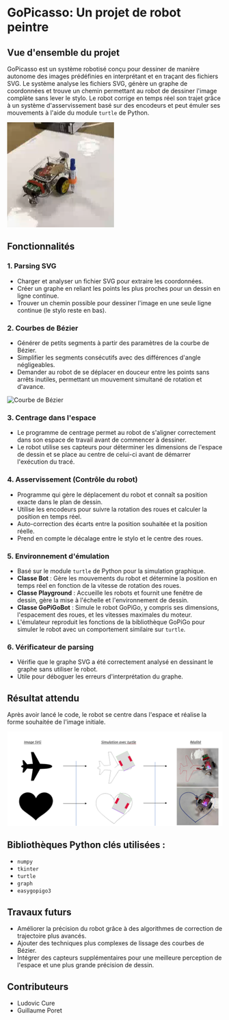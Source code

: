 # GoPicasso: Un projet de robot peintre

## Vue d'ensemble du projet
GoPicasso est un système robotisé conçu pour dessiner de manière autonome des images prédéfinies en interprétant et en traçant des fichiers SVG. Le système analyse les fichiers SVG, génère un graphe de coordonnées et trouve un chemin permettant au robot de dessiner l'image complète sans lever le stylo. Le robot corrige en temps réel son trajet grâce à un système d'asservissement basé sur des encodeurs et peut émuler ses mouvements à l'aide du module `turtle` de Python.

![Robot](./images/Robot.png)

## Fonctionnalités

### 1. Parsing SVG
- Charger et analyser un fichier SVG pour extraire les coordonnées.
- Créer un graphe en reliant les points les plus proches pour un dessin en ligne continue.
- Trouver un chemin possible pour dessiner l'image en une seule ligne continue (le stylo reste en bas).

### 2. Courbes de Bézier
- Générer de petits segments à partir des paramètres de la courbe de Bézier.
- Simplifier les segments consécutifs avec des différences d'angle négligeables.
- Demander au robot de se déplacer en douceur entre les points sans arrêts inutiles, permettant un mouvement simultané de rotation et d'avance.

![Courbe de Bézier](./images/Courbe%20de%20Bézier.png)

### 3. Centrage dans l'espace
- Le programme de centrage permet au robot de s'aligner correctement dans son espace de travail avant de commencer à dessiner.
- Le robot utilise ses capteurs pour déterminer les dimensions de l'espace de dessin et se place au centre de celui-ci avant de démarrer l'exécution du tracé.

### 4. Asservissement (Contrôle du robot)
- Programme qui gère le déplacement du robot et connaît sa position exacte dans le plan de dessin.
- Utilise les encodeurs pour suivre la rotation des roues et calculer la position en temps réel.
- Auto-correction des écarts entre la position souhaitée et la position réelle.
- Prend en compte le décalage entre le stylo et le centre des roues.

### 5. Environnement d'émulation
- Basé sur le module `turtle` de Python pour la simulation graphique.
- **Classe Bot** : Gère les mouvements du robot et détermine la position en temps réel en fonction de la vitesse de rotation des roues.
- **Classe Playground** : Accueille les robots et fournit une fenêtre de dessin, gère la mise à l'échelle et l'environnement de dessin.
- **Classe GoPiGoBot** : Simule le robot GoPiGo, y compris ses dimensions, l'espacement des roues, et les vitesses maximales du moteur.
- L'émulateur reproduit les fonctions de la bibliothèque GoPiGo pour simuler le robot avec un comportement similaire sur `turtle`.

### 6. Vérificateur de parsing
- Vérifie que le graphe SVG a été correctement analysé en dessinant le graphe sans utiliser le robot.
- Utile pour déboguer les erreurs d'interprétation du graphe.

## Résultat attendu
Après avoir lancé le code, le robot se centre dans l'espace et réalise la forme souhaitée de l'image initiale.

![Résultat](./images/Resultat.png)

## Bibliothèques Python clés utilisées :
- `numpy`
- `tkinter`
- `turtle`
- `graph`
- `easygopigo3`

## Travaux futurs
- Améliorer la précision du robot grâce à des algorithmes de correction de trajectoire plus avancés.
- Ajouter des techniques plus complexes de lissage des courbes de Bézier.
- Intégrer des capteurs supplémentaires pour une meilleure perception de l'espace et une plus grande précision de dessin.

## Contributeurs
- Ludovic Cure
- Guillaume Poret
